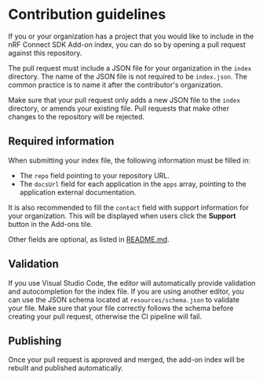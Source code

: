 # Contribution guidelines

If you or your organization has a project that you would like to include in the nRF Connect SDK Add-on index, you can do so by opening a pull request against this repository.

The pull request must include a JSON file for your organization in the `index` directory.
The name of the JSON file is not required to be `index.json`. The common practice is to name it after the contributor's organization.

Make sure that your pull request only adds a new JSON file to the `index` directory, or amends your existing file.
Pull requests that make other changes to the repository will be rejected.

## Required information

When submitting your index file, the following information must be filled in:

- The `repo` field pointing to your repository URL.
- The `docsUrl` field for each application in the `apps` array, pointing to the application external documentation.

It is also recommended to fill the `contact` field with support information for your organization. This will be displayed when users click the **Support** button in the Add-ons tile.

Other fields are optional, as listed in [README.md](README.md#creating-a-custom-indexjson).

## Validation

If you use Visual Studio Code, the editor will automatically provide validation and autocompletion for the index file. If you are using another editor, you can use the JSON schema located at `resources/schema.json` to validate your file. Make sure that your file correctly follows the schema before creating your pull request, otherwise the CI pipeline will fail.

## Publishing

Once your pull request is approved and merged, the add-on index will be rebuilt and published automatically.
